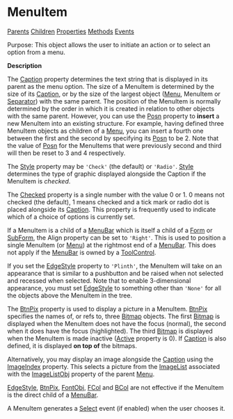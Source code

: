 




<h1 class="heading"><span class="name">MenuItem</span></h1>

[Parents](../ParentLists/MenuItem.htm) [Children](../ChildLists/MenuItem.htm) [Properties](../PropLists/MenuItem.htm) [Methods](../MethodLists/MenuItem.htm) [Events](../EventLists/MenuItem.htm)


Purpose: This object allows the user to initiate an action or to select an option from a menu.


**Description**


The [Caption](./caption.md) property determines the text string that is displayed in its parent as the menu option. The size of a MenuItem is determined by the size of its [Caption](./caption.md), or by the size of the largest object ([Menu](menu.md), MenuItem or [Separator](separator.md)) with the same parent. The position of the MenuItem is normally determined by the order in which it is created in relation to other objects with the same parent. However, you can use the [Posn](./posn.md) property to **insert** a new MenuItem into an existing structure. For example, having defined three MenuItem objects as children of a [Menu](menu.md), you can insert a fourth one between the first and the second by specifying its [Posn](./posn.md) to be 2. Note that the value of [Posn](./posn.md) for the MenuItems that were previously second and third will then be reset to 3 and 4 respectively.



The [Style](./style.md) property may be `'Check'` (the default) or `'Radio'`. [Style](./style.md) determines the type of graphic displayed alongside the Caption if the MenuItem is *checked*.


The [Checked](./checked.md) property is a single number with the value 0 or 1. 0 means not checked (the default), 1 means checked and a tick mark or radio dot is placed alongside its [Caption](./caption.md). This property is frequently used to indicate which of a choice of options is currently set.


If a MenuItem is a child of a [MenuBar](menubar.md) which is itself a child of a [Form](form.md) or [SubForm](subform.md), the Align property can be set to `'Right'`. This is used to position a single MenuItem (or [Menu](menu.md)) at the rightmost end of a [MenuBar](menubar.md). This does not apply if the [MenuBar](menubar.md) is owned by a [ToolControl](toolcontrol.md).


If you set the [EdgeStyle](./edgestyle.md) property to `'Plinth'`, the MenuItem will take on an appearance that is similar to a pushbutton and be raised when not selected and recessed when selected. Note that to enable 3-dimensional appearance, you must set [EdgeStyle](./edgestyle.md) to something other than `'None'` for all the objects above the MenuItem in the tree.


The [BtnPix](./btnpix.md) property is used to display a picture in a MenuItem. [BtnPix](./btnpix.md) specifies the names of, or refs to, three [Bitmap](bitmap.md) objects. The first [Bitmap](bitmap.md) is displayed when the MenuItem does not have the focus (normal), the second when it does have the focus (highlighted). The third [Bitmap](bitmap.md) is displayed when the MenuItem is made inactive ([Active](./active.md) property is 0). If [Caption](./caption.md) is also defined, it is displayed **on top of** the bitmaps.


Alternatively, you may display an image alongside the [Caption](./caption.md) using the [ImageIndex](./imageindex.md) property. This selects a picture from the [ImageList](imagelist.md) associated with the [ImageListObj](./imagelistobj.md) property of the parent [Menu](menu.md).


[EdgeStyle](./edgestyle.md), [BtnPix](./btnpix.md), [FontObj](./fontobj.md), [FCol](./fcol.md) and [BCol](./bcol.md) are not effective if the MenuItem is the direct child of a [MenuBar](menubar.md).


A MenuItem generates a [Select](./select.md) event (if enabled) when the user chooses it.


